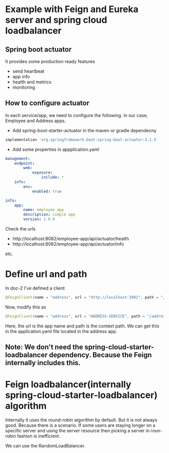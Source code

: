 # Example with Feign and Eureka server and spring cloud loadbalancer

## Spring boot actuator
It provides some production ready features

* send heartbeat
* app info
* health and metrics
* monitoring

## How to configure actuator
In each service/app, we need to configure the following. In our case, Employee and Address apps.

* Add spring-boot-starter-actuator in the maven or gradle dependecny
```groovy
implementation 'org.springframework.boot:spring-boot-actuator:3.1.5'
```

* Add some properties in appplication.yaml
```yaml
management:
    endpoint:
        web:
            exposure:
                include: *
    info:
        env:
            enabled: true

info:
    app:
        name: employee app
        description: simple app
        version: 1.0.0
```

Check the urls

* http://localhost:8082/employee-app/api/actuator/health
* http://localhost:8082/employee-app/api/actuator/info

etc.

# Define url and path
In doc-2 I've defined a client

```java
@FeignClient(name = "address", url = "http://localhost:3001", path = "/address/api")
```
Now, modify this as

```java
@FeignClient(name = "address", url = "ADDRESS-SERVICE", path = "/address/api")
```

Here, the url is the app name and path is the context path. We can get this in the application.yaml file located in the address app.

## Note: We don't need the spring-cloud-starter-loadbalancer dependency. Because the Feign internally includes this.

# Feign loadbalancer(internally spring-cloud-starter-loadbalancer) algorithm
Internally it uses the round-robin algorithm by default. But it is not always good. Because there is a scenario. If some users are staying longer on a specific server and using the server resource then picking a server in roun-robin fashion is inefficient.

We can use the RandomLoadBalancer.